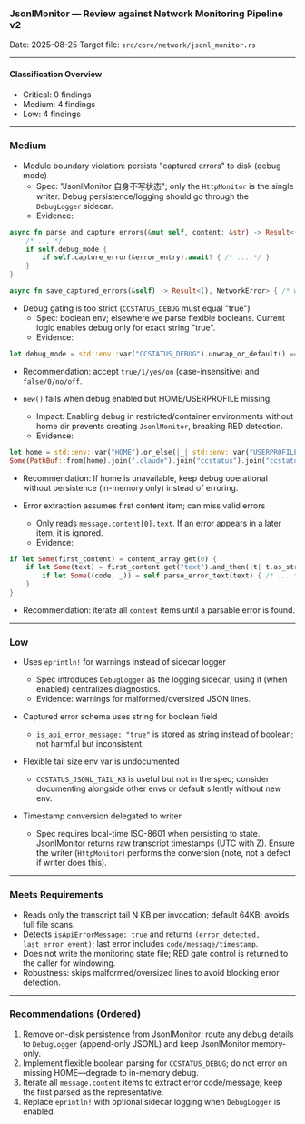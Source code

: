 ### JsonlMonitor — Review against Network Monitoring Pipeline v2

Date: 2025-08-25
Target file: `src/core/network/jsonl_monitor.rs`

---

#### Classification Overview
- Critical: 0 findings
- Medium: 4 findings
- Low: 4 findings

---

### Medium
- Module boundary violation: persists "captured errors" to disk (debug mode)
  - Spec: "JsonlMonitor 自身不写状态"; only the `HttpMonitor` is the single writer. Debug persistence/logging should go through the `DebugLogger` sidecar.
  - Evidence:
```199:205:src/core/network/jsonl_monitor.rs
async fn parse_and_capture_errors(&mut self, content: &str) -> Result<(bool, Option<JsonlError>), NetworkError> {
    /* ... */
    if self.debug_mode {
        if self.capture_error(&error_entry).await? { /* ... */ }
    }
}
```
```377:402:src/core/network/jsonl_monitor.rs
async fn save_captured_errors(&self) -> Result<(), NetworkError> { /* writes ~/.claude/ccstatus/ccstatus-captured-error.json */ }
```

- Debug gating is too strict (`CCSTATUS_DEBUG` must equal "true")
  - Spec: boolean env; elsewhere we parse flexible booleans. Current logic enables debug only for exact string "true".
  - Evidence:
```41:47:src/core/network/jsonl_monitor.rs
let debug_mode = std::env::var("CCSTATUS_DEBUG").unwrap_or_default() == "true";
```
  - Recommendation: accept `true/1/yes/on` (case-insensitive) and `false/0/no/off`.

- `new()` fails when debug enabled but HOME/USERPROFILE missing
  - Impact: Enabling debug in restricted/container environments without home dir prevents creating `JsonlMonitor`, breaking RED detection.
  - Evidence:
```45:53:src/core/network/jsonl_monitor.rs
let home = std::env::var("HOME").or_else(|_| std::env::var("USERPROFILE")).map_err(|_| NetworkError::HomeDirNotFound)?;
Some(PathBuf::from(home).join(".claude").join("ccstatus").join("ccstatus-captured-error.json"))
```
  - Recommendation: If home is unavailable, keep debug operational without persistence (in-memory only) instead of erroring.

- Error extraction assumes first content item; can miss valid errors
  - Only reads `message.content[0].text`. If an error appears in a later item, it is ignored.
  - Evidence:
```261:268:src/core/network/jsonl_monitor.rs
if let Some(first_content) = content_array.get(0) {
    if let Some(text) = first_content.get("text").and_then(|t| t.as_str()) {
        if let Some((code, _)) = self.parse_error_text(text) { /* ... */ }
    }
}
```
  - Recommendation: iterate all `content` items until a parsable error is found.

---

### Low
- Uses `eprintln!` for warnings instead of sidecar logger
  - Spec introduces `DebugLogger` as the logging sidecar; using it (when enabled) centralizes diagnostics.
  - Evidence: warnings for malformed/oversized JSON lines.

- Captured error schema uses string for boolean field
  - `is_api_error_message: "true"` is stored as string instead of boolean; not harmful but inconsistent.

- Flexible tail size env var is undocumented
  - `CCSTATUS_JSONL_TAIL_KB` is useful but not in the spec; consider documenting alongside other envs or default silently without new env.

- Timestamp conversion delegated to writer
  - Spec requires local-time ISO-8601 when persisting to state. JsonlMonitor returns raw transcript timestamps (UTC with Z). Ensure the writer (`HttpMonitor`) performs the conversion (note, not a defect if writer does this).

---

### Meets Requirements
- Reads only the transcript tail N KB per invocation; default 64KB; avoids full file scans.
- Detects `isApiErrorMessage: true` and returns `(error_detected, last_error_event)`; last error includes `code/message/timestamp`.
- Does not write the monitoring state file; RED gate control is returned to the caller for windowing.
- Robustness: skips malformed/oversized lines to avoid blocking error detection.

---

### Recommendations (Ordered)
1. Remove on-disk persistence from JsonlMonitor; route any debug details to `DebugLogger` (append-only JSONL) and keep JsonlMonitor memory-only.
2. Implement flexible boolean parsing for `CCSTATUS_DEBUG`; do not error on missing HOME—degrade to in-memory debug.
3. Iterate all `message.content` items to extract error code/message; keep the first parsed as the representative.
4. Replace `eprintln!` with optional sidecar logging when `DebugLogger` is enabled.

